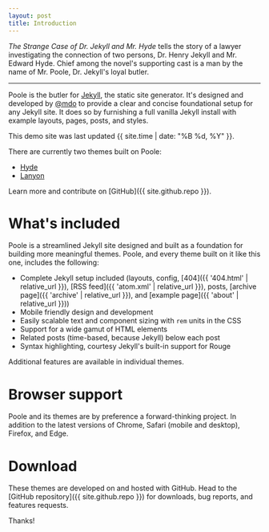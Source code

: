 ```yaml
---
layout: post
title: Introduction
---
```


_The Strange Case of Dr. Jekyll and Mr. Hyde_ tells the story of a lawyer investigating the connection of two persons, Dr. Henry Jekyll and Mr. Edward Hyde. Chief among the novel's supporting cast is a man by the name of Mr. Poole, Dr. Jekyll's loyal butler.

--------------------------------------------------------------------------------

Poole is the butler for [Jekyll](http://jekyllrb.com), the static site generator. It's designed and developed by [@mdo](https://twitter.com/mdo) to provide a clear and concise foundational setup for any Jekyll site. It does so by furnishing a full vanilla Jekyll install with example layouts, pages, posts, and styles.

This demo site was last updated {{ site.time | date: "%B %d, %Y" }}.

There are currently two themes built on Poole:

- [Hyde](http://hyde.getpoole.com)
- [Lanyon](http://lanyon.getpoole.com)

Learn more and contribute on [GitHub]({{ site.github.repo }}).

# What's included

Poole is a streamlined Jekyll site designed and built as a foundation for building more meaningful themes. Poole, and every theme built on it like this one, includes the following:

- Complete Jekyll setup included (layouts, config, [404]({{ '404.html' | relative_url }}), [RSS feed]({{ 'atom.xml' | relative_url }}), posts, [archive page]({{ 'archive' | relative_url }}), and [example page]({{ 'about' | relative_url }}))
- Mobile friendly design and development
- Easily scalable text and component sizing with `rem` units in the CSS
- Support for a wide gamut of HTML elements
- Related posts (time-based, because Jekyll) below each post
- Syntax highlighting, courtesy Jekyll's built-in support for Rouge

Additional features are available in individual themes.

# Browser support

Poole and its themes are by preference a forward-thinking project. In addition to the latest versions of Chrome, Safari (mobile and desktop), Firefox, and Edge.

# Download

These themes are developed on and hosted with GitHub. Head to the [GitHub repository]({{ site.github.repo }}) for downloads, bug reports, and features requests.

Thanks!
